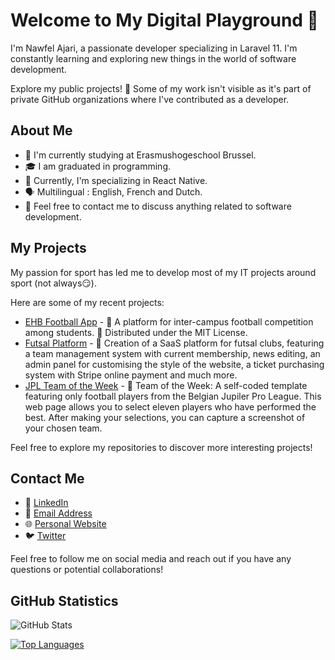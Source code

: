 # Welcome to My Digital Playground 🎯

I'm Nawfel Ajari, a passionate developer specializing in Laravel 11. I'm constantly learning and exploring new things in the world of software development.

Explore my public projects! 🚀 Some of my work isn't visible as it's part of private GitHub organizations where I've contributed as a developer.

## About Me

- 💼 I'm currently studying at Erasmushogeschool Brussel.
- 🎓 I am graduated in programming.
- 🌱 Currently, I'm specializing in React Native.
- 🗣️ Multilingual : English, French and Dutch.
- 💬 Feel free to contact me to discuss anything related to software development.

## My Projects

My passion for sport has led me to develop most of my IT projects around sport (not always😏).

Here are some of my recent projects:

- [EHB Football App](https://github.com/n4wf3l/Interschool-VA) - 🚀 A platform for inter-campus football competition among students. 📝 Distributed under the MIT License.
- [Futsal Platform](https://github.com/n4wf3l/FutsalProject) - 🚀 Creation of a SaaS platform for futsal clubs, featuring a team management system with current membership, news editing, an admin panel for customising the style of the website, a ticket purchasing system with Stripe online payment and much more.
- [JPL Team of the Week](https://github.com/n4wf3l/teamOfTheWeek-JPL) - 🚀 Team of the Week: A self-coded template featuring only football players from the Belgian Jupiler Pro League. This web page allows you to select eleven players who have performed the best. After making your selections, you can capture a screenshot of your chosen team.

Feel free to explore my repositories to discover more interesting projects!

## Contact Me

- 💬 [LinkedIn](https://linkedin.com/in/nawfel-ajari)
- 📧 [Email Address](nawfel.ajari@student.ehb.be)
- 🌐 [Personal Website](www.nainnovations.be)
- 🐦 [Twitter](https://twitter.com/ajarinawfel)

Feel free to follow me on social media and reach out if you have any questions or potential collaborations!

## GitHub Statistics

![GitHub Stats](https://github-readme-stats.vercel.app/api?username=n4wf3l&show_icons=true&theme=radical)

[![Top Languages](https://github-readme-stats.vercel.app/api/top-langs/?username=n4wf3l&layout=compact)](https://github.com/n4wf3l)
